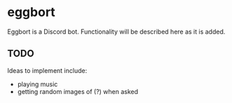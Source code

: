 # eggbort
Eggbort is a Discord bot. Functionality will be described here as it is added.

## TODO
Ideas to implement include:
- playing music
- getting random images of (?) when asked